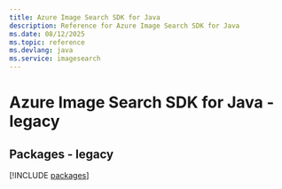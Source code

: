 ```yaml
---
title: Azure Image Search SDK for Java
description: Reference for Azure Image Search SDK for Java
ms.date: 08/12/2025
ms.topic: reference
ms.devlang: java
ms.service: imagesearch
---
```

# Azure Image Search SDK for Java - legacy
## Packages - legacy
[!INCLUDE [packages](image-search-index.md)]